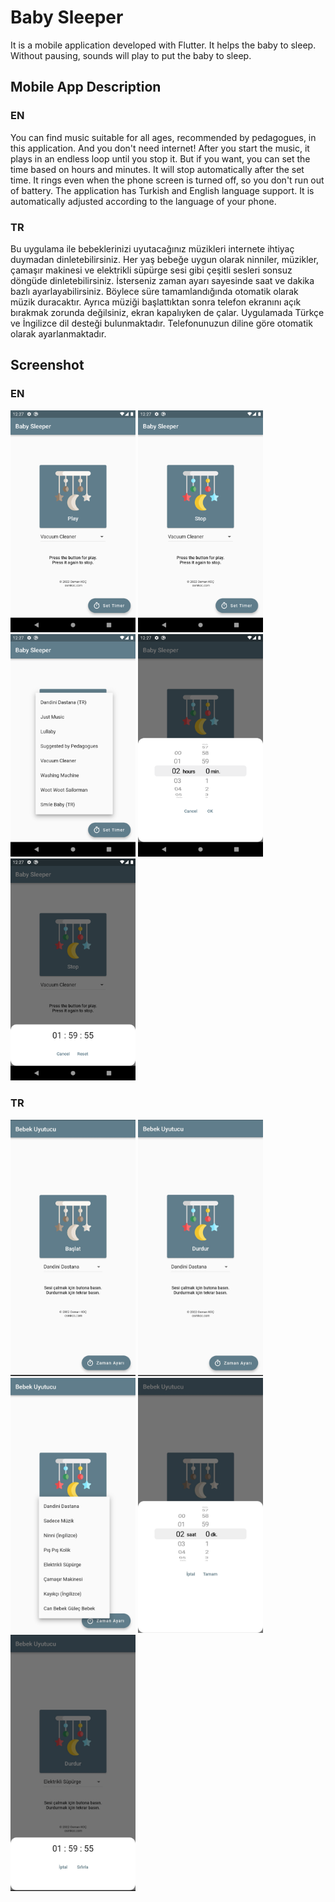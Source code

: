 # Baby Sleeper

It is a mobile application developed with Flutter. It helps the baby to sleep. Without pausing, sounds will play to put the baby to sleep.

## Mobile App Description
### EN
You can find music suitable for all ages, recommended by pedagogues, in this application. And you don't need internet! After you start the music, it plays in an endless loop until you stop it. But if you want, you can set the time based on hours and minutes. It will stop automatically after the set time. It rings even when the phone screen is turned off, so you don't run out of battery. The application has Turkish and English language support. It is automatically adjusted according to the language of your phone.
### TR
Bu uygulama ile bebeklerinizi uyutacağınız müzikleri internete ihtiyaç duymadan dinletebilirsiniz. Her yaş bebeğe uygun olarak ninniler, müzikler, çamaşır makinesi ve elektrikli süpürge sesi gibi çeşitli sesleri sonsuz döngüde dinletebilirsiniz. İsterseniz zaman ayarı sayesinde saat ve dakika bazlı ayarlayabilirsiniz. Böylece süre tamamlandığında otomatik olarak müzik duracaktır. Ayrıca müziği başlattıktan sonra telefon ekranını açık bırakmak zorunda değilsiniz, ekran kapalıyken de çalar. Uygulamada Türkçe ve İngilizce dil desteği bulunmaktadır. Telefonunuzun diline göre otomatik olarak ayarlanmaktadır.

## Screenshot
### EN
<div class="row">
  <img src="img/screens/en/Screenshot_01.png" width="200" />
  <img src="img/screens/en/Screenshot_02.png" width="200" />
  <img src="img/screens/en/Screenshot_03.png" width="200" />
  <img src="img/screens/en/Screenshot_04.png" width="200" />
  <img src="img/screens/en/Screenshot_05.png" width="200" />
</div>

### TR
<div class="row">
  <img src="img/screens/tr/Screenshot_01.jpg" width="200" />
  <img src="img/screens/tr/Screenshot_02.jpg" width="200" />
  <img src="img/screens/tr/Screenshot_03.jpg" width="200" />
  <img src="img/screens/tr/Screenshot_04.jpg" width="200" />
  <img src="img/screens/tr/Screenshot_05.jpg" width="200" />
</div>